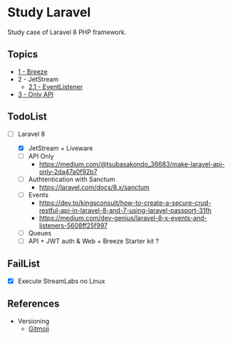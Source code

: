 # Study Laravel

Study case of Laravel 8 PHP framework.

## Topics

- [1 - Breeze](./Breeze/README.md)
- 2 - JetStream
  - [2.1 - EventListener](./JetStream/EventListener/README.md)
- [3 - Only API](./only-api/README.md)

## TodoList

- [ ] Laravel 8

  - [x] JetStream + Liveware
  - [ ] API Only
    - https://medium.com/@tsubasakondo_36683/make-laravel-api-only-2da47a0f92b7
  - [ ] Authtentication with Sanctum
    - https://laravel.com/docs/8.x/sanctum
  - [ ] Events
    - https://dev.to/kingsconsult/how-to-create-a-secure-crud-restful-api-in-laravel-8-and-7-using-laravel-passport-31fh
    - https://medium.com/dev-genius/laravel-8-x-events-and-listeners-5608ff25f997
  - [ ] Queues
  - [ ] API + JWT auth & Web + Breeze Starter kit ?

## FailList

- [x] Execute StreamLabs no Linux

## References

- Versioning
  - [Gitmoji](https://gitmoji.dev/)
